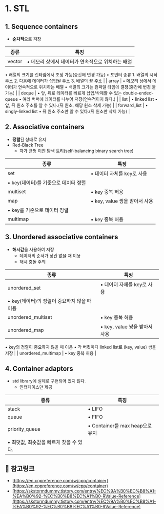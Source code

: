 # 1. STL

## 1. ****Sequence containers****

- **순차적**으로 저장

| 종류 | 특징 |
| --- | --- |
| vector | • 메모리 상에서 데이터가 연속적으로 위치하는 배열
• 배열의 크기를 런타임에서 조정 가능(중간에 변경 가능)
• 포인터 종류
    1. 배열의 시작 주소
    2. 다음에 데이터가 삽입될 주소
    3. 배열의 끝 주소 |
| array | • 메모리 상에서 데이터가 연속적으로 위치하는 배열
• 배열의 크기는 컴파일 타임에 결정(중간에 변경 불가능) |
| deque | • 앞, 뒤로 데이터를 빠르게 삽입/삭제할 수 있는 double-ended-queue
• 여러 버퍼에 데이터를 나누어 저장(연속적이지 않다.) |
| list | • linked list
• 앞, 뒤 원소 주소를 알 수 있다.(뒤 원소, 해당 원소 삭제 가능) |
| forward_list | • singly-linked list
• 뒤 원소 주소만 알 수 있다.(뒤 원소만 삭제 가능) |

## 2. ****Associative containers****

- **정렬**된 상태로 유지
- Red-Black Tree
    - 자가 균형 이진 탐색 트리(self-balancing binary search tree)

| 종류 | 특징 |
| --- | --- |
| set | • 데이터 자체를 key로 사용
• key(데이터)를 기준으로 데이터 정렬 |
| multiset | • key 중복 허용 |
| map | • key, value 쌍을 받아서 사용
• key를 기준으로 데이터 정렬 |
| multimap | • key 중복 허용 |

## 3. ****Unordered associative containers****

- **해시값**을 사용하여 저장
    - 데이터의 순서가 상관 없을 때 이용
    - 해시 충돌 주의

| 종류 | 특징 |
| --- | --- |
| unordered_set | • 데이터 자체를 key로 사용
•  key(데이터)의 정렬이 중요하지 않을 때 이용 |
| unordered_multiset | • key 중복 허용 |
| unordered_map | • key, value 쌍을 받아서 사용
• key의 정렬이 중요하지 않을 때 이용
• 각 버킷마다 linked list로 (key, value) 쌍을 저장 |
| unordered_multimap | • key 중복 허용 |

## 4. ****Container adaptors****

- std library에 실제로 구현되어 있지 않다.
    - 인터페이스만 제공

| 종류 | 특징 |
| --- | --- |
| stack | • LIFO |
| queue | • FIFO |
| priority_queue | • Container를 max heap으로 유지
• 최댓값, 최솟값을 빠르게 찾을 수 있다. |

## 🔗 참고링크

- [https://en.cppreference.com/w/cpp/container](https://en.cppreference.com/w/cpp/container)
- [https://skstormdummy.tistory.com/entry/%EC%9A%B0%EC%B8%A1-%EA%B0%92-%EC%B0%B8%EC%A1%B0-RValue-Reference](https://skstormdummy.tistory.com/entry/%EC%9A%B0%EC%B8%A1-%EA%B0%92-%EC%B0%B8%EC%A1%B0-RValue-Reference)